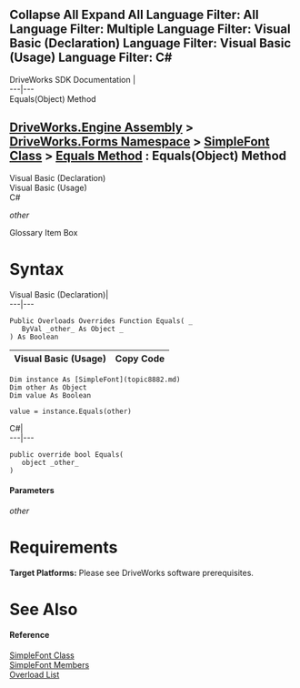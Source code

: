 Collapse All Expand All Language Filter: All  Language Filter: Multiple  Language Filter: Visual Basic (Declaration) Language Filter: Visual Basic (Usage) Language Filter: C#  
---  
DriveWorks SDK Documentation  |   
---|---  
Equals(Object) Method   
  
[DriveWorks.Engine Assembly](topic2156.md) > [DriveWorks.Forms Namespace](topic7266.md) > [SimpleFont Class](topic8882.md) > [Equals Method](topic8890.md) : Equals(Object) Method  
---  
  
Visual Basic (Declaration)    
Visual Basic (Usage)    
C# 

_other_
    

Glossary Item Box

# Syntax

Visual Basic (Declaration)|   
---|---  
      
    
    Public Overloads Overrides Function Equals( _
       ByVal _other_ As Object _
    ) As Boolean  
  
Visual Basic (Usage)| Copy Code  
---|---  
      
    
    Dim instance As [SimpleFont](topic8882.md)
    Dim other As Object
    Dim value As Boolean
     
    value = instance.Equals(other)  
  
C#|   
---|---  
      
    
    public override bool Equals( 
       object _other_
    )  
  
#### Parameters

 _other_
    

# Requirements

**Target Platforms:** Please see DriveWorks software prerequisites.

# See Also

#### Reference

[SimpleFont Class](topic8882.md)   
[SimpleFont Members](topic8883.md)   
[Overload List](topic8890.md)


